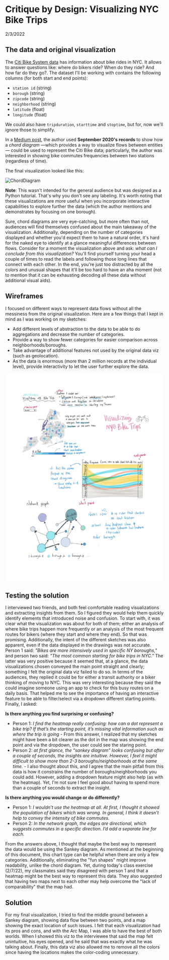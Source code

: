 # Critique by Design: Visualizing NYC Bike Trips
2/3/2022

## The data and original visualization
The [Citi Bike System data](https://ride.citibikenyc.com/system-data) has information about bike rides in NYC. It allows to answer questions like: where do bikers ride? When do they ride? And how far do they go?. The dataset I'll be working with contains the following columns (for both start and end points):

* `station id` (string)
* `borough` (string)
* `zipcode` (string)
* `neighborhood` (string)
* `latitude` (float)
* `longitude` (float)

We could also have `tripduration`, `starttime` and `stoptime`, but for, now we'll ignore those to simplify.

In a [Medium post](https://medium.com/towards-data-science/visualizing-nyc-bike-share-trips-with-a-chord-diagram-eb4c8e14366), the author used **September 2020's records** to show how a *chord diagram* —which provides a way to visualize flows between entities— could be used to represent the Citi Bike data; particularly, the author was interested in showing bike commutes frequencies between two stations (regardless of time). 

The final visualization looked like this:

![ChordDiagram](https://miro.medium.com/proxy/1*HYJXUPqcLVafFgURyJETkw.png)

**Note**: This wasn't intended for the general audience but was designed as a Python tutorial. That's why you don't see any labeling. It's worth noting that these visualizations are more useful when you incorporate interactive capabilities to explore further the data (which the author mentions and demonstrates by focusing on one borough).

Sure, chord diagrams are very eye-catching, but more often than not, audiences will find themselves confused about the main takeaway of the visualization. Additionally, depending on the number of categories displayed and whether you'd expect them to have a natural order, it's hard for the naked eye to identify at a glance meaningful differences between flows. Consider for a moment the visualization above and ask: *what can I conclude from this visualization?* You'll find yourself turning your head a couple of times to read the labels and following those long lines that connect with each other. In the end, you're just too distracted by all the colors and unusual shapes that it'll be too hard to have an aha moment (not to mention that it can be exhausting decoding all these data without additional visual aids).

## Wireframes
I focused on different ways to represent data flows without all the messiness from the original visualization. Here are a few things that I kept in mind as I was working on my sketches:
* Add different levels of abstraction to the data to be able to do aggregations and decrease the number of categories.
* Provide a way to show fewer categories for easier comparison across neighborhoods/boroughs.
* Take advantage of additional features not used by the original data viz (such as geolocation).
* As the data is enormous (more than 2 million records at the individual level), provide interactivity to let the user further explore the data.

<img src="wireframe.jpg" width="700">

## Testing the solution
I interviewed two friends, and both feel comfortable reading visualizations and extracting insights from them. So I figured they would help them quickly identify elements that introduced noise and confusion. To start with, it was clear what the visualization was about for both of them; either an analysis of where bike trips happen more frequently or an analysis of the most frequent routes for bikers (where they start and where they end). So that was promising. Additionally, the intent of the different sketches was also apparent, even if the data displayed in the drawings was not accurate. Person 1 said: *"Bikes are more intensively used in specific NY boroughs,"* and person two said: *"The most common starting for bike trips in NYC."* The latter was very positive because it seemed that, at a glance, the data visualizations chosen conveyed the main point straight and clearly; something I felt the original data viz failed to do so.
In terms of the audiences, they replied it could be for either a transit authority or a biker thinking of moving to NYC. This was very interesting because they said the could imagine someone using an app to check for this busy routes on a daily basis. That helped me to see the importance of having an interactive feature to be able to filter/select via a dropdown different starting points. Finally, I asked:

**Is there anything you find surprising or confusing?**
* Person 1: *I find the heatmap really confusing: how can a dot represent a bike trip? If that’s the starting point, it’s missing vital information such as where the trip is going* - From this answer, I realized that my sketches might have been a bit clearer as the dot in the map was showing the end point and via the dropdown, the user could see the staring point. 
* Person 2: *at first glance, the “sankey diagram” looks confusing but after a couple of seconds, the insights are intuitive. However, I feel it might difficult to show more than 2-3 boroughs/neighborhoods at the same time.* - I also thought about this, and I agree that the main pitfall from this data is how it constrains the number of boroughs/neighborhoods you could add. However, adding a dropdown feature might also help (as with the heatmap). Yet, I'm not sure I feel good about having to spend more than a couple of seconds to extract the insight.

**Is there anything you would change or do differently?**
* Person 1: *I wouldn’t use the heatmap at all. At first, I thought it showed the population of bikers which was wrong. In general, I think it doesn’t help to convey the intensity of bike commutes.*
* Person 2: *In the network graph, the edges are directional, which suggests commutes in a specific direction. I’d add a separate line for each.*

From the answers above, I thought that maybe the best way to represent the data would be using the Sankey diagram. As mentioned at the beginning of this document, this chart type can be helpful when there are only a few categories. Additionally, eliminating the "fun shapes" might improve readability, unlike the chord diagram. Yet, during today's class exercise (2/7/22), my classmates said they disagreed with person 1 and that a heatmap might be the best way to represent this data. They also suggested that having two maps next to each other may help overcome the "lack of comparability" that the map had.


## Solution

For my final visualization, I tried to find the middle ground between a Sankey diagram, showing data flow between two points, and a map showing the exact location of such issues. I felt that each visualization had its pros and cons, and with the Arc Map, I was able to have the best of both worlds. When I showed this viz to the interviewee that said the map felt unintuitive, his eyes opened, and he said that was exactly what he was talking about. Finally, this data viz also allowed me to remove all the colors since having the locations makes the color-coding unnecessary. 

<div class="flourish-embed flourish-map" data-src="visualisation/8638354"><script src="https://public.flourish.studio/resources/embed.js"></script></div>
